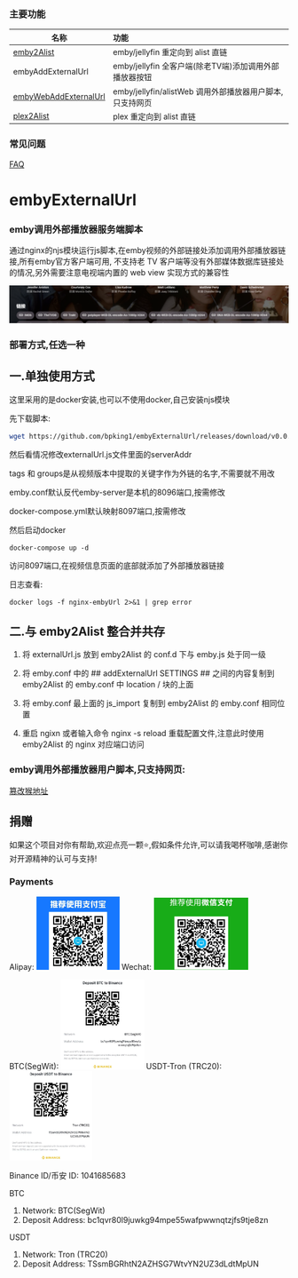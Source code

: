 ### 主要功能
| 名称 | 功能 |
| - | :- |
| [emby2Alist](./emby2Alist/README.md) | emby/jellyfin 重定向到 alist 直链 |
| embyAddExternalUrl | emby/jellyfin 全客户端(除老TV端)添加调用外部播放器按钮 |
| [embyWebAddExternalUrl](./embyWebAddExternalUrl/README.md) | emby/jellyfin/alistWeb 调用外部播放器用户脚本,只支持网页 |
| [plex2Alist](./plex2Alist/README.md) | plex 重定向到 alist 直链 |

### 常见问题
[FAQ](./FAQ.md)

# embyExternalUrl

### emby调用外部播放器服务端脚本

通过nginx的njs模块运行js脚本,在emby视频的外部链接处添加调用外部播放器链接,所有emby官方客户端可用,
不支持老 TV 客户端等没有外部媒体数据库链接处的情况,另外需要注意电视端内置的 web view 实现方式的兼容性

![](https://raw.githubusercontent.com/bpking1/pics/main/img/Screenshot%202023-02-06%20191721.png)


### 部署方式,任选一种

## 一.单独使用方式

这里采用的是docker安装,也可以不使用docker,自己安装njs模块

先下载脚本:
```bash
wget https://github.com/bpking1/embyExternalUrl/releases/download/v0.0.1/addExternalUrl.tar.gz && mkdir -p ~/embyExternalUrl && tar -xzvf ./addExternalUrl.tar.gz -C ~/embyExternalUrl && cd ~/embyExternalUrl
```

然后看情况修改externalUrl.js文件里面的serverAddr

tags 和 groups是从视频版本中提取的关键字作为外链的名字,不需要就不用改

emby.conf默认反代emby-server是本机的8096端口,按需修改

docker-compose.yml默认映射8097端口,按需修改

然后启动docker
```
docker-compose up -d
```
访问8097端口,在视频信息页面的底部就添加了外部播放器链接

日志查看:
```
docker logs -f nginx-embyUrl 2>&1 | grep error
```

## 二.与 emby2Alist 整合并共存

1. 将 externalUrl.js 放到 emby2Alist 的 conf.d 下与 emby.js 处于同一级

2. 将 emby.conf 中的 ## addExternalUrl SETTINGS ## 之间的内容复制到 emby2Alist 的 emby.conf 中 location / 块的上面

3. 将 emby.conf 最上面的 js_import 复制到 emby2Alist 的 emby.conf 相同位置

4. 重启 ngixn 或者输入命令 nginx -s reload 重载配置文件,注意此时使用 emby2Alist 的 nginx 对应端口访问

### emby调用外部播放器用户脚本,只支持网页:

[篡改猴地址](https://greasyfork.org/zh-CN/scripts/514529)

## 捐赠

如果这个项目对你有帮助,欢迎点亮一颗⭐️,假如条件允许,可以请我喝杯咖啡,感谢你对开源精神的认可与支持!

### Payments
Alipay: <img src="./donate/Alipay.jpg" width="150px">
Wechat: <img src="./donate/Wechat.jpg" width="170px">

BTC(SegWit): <img src="./donate/BTC(SegWit).jpg" width="150px">
USDT-Tron (TRC20): <img src="./donate/USDT-Tron (TRC20).jpg" width="150px">

Binance ID/币安 ID: 1041685683

BTC
1. Network: BTC(SegWit)
2. Deposit Address: bc1qvr80l9juwkg94mpe55wafpwwnqtzjfs9tje8zn

USDT
1. Network: Tron (TRC20)
2. Deposit Address: TSsmBGRhtN2AZHSG7WtvYN2UZ3dLdtMpUN
